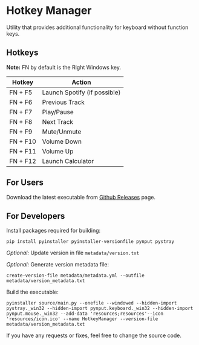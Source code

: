 # Hotkey Manager

Utility that provides additional functionality for keyboard without function keys.

## Hotkeys

**Note:** FN by default is the Right Windows key.

Hotkey | Action
--- | ---
FN + F5 | Launch Spotify (if possible)
FN + F6 | Previous Track
FN + F7 | Play/Pause
FN + F8 | Next Track
FN + F9 | Mute/Unmute
FN + F10 | Volume Down
FN + F11 | Volume Up
FN + F12 | Launch Calculator

## For Users

Download the latest executable from [Github Releases](https://github.com/gmikhail/HotkeyManager/releases) page.

## For Developers

Install packages required for building: 

`pip install pyinstaller pyinstaller-versionfile pynput pystray`

*Optional:* Update version in file `metadata/version.txt`

*Optional:* Generate version metadata file:

`create-version-file metadata/metadata.yml --outfile metadata/version_metadata.txt`

Build the executable:

`pyinstaller source/main.py --onefile --windowed --hidden-import pystray._win32 --hidden-import pynput.keyboard._win32 --hidden-import pynput.mouse._win32 --add-data 'resources;resources'--icon 'resources/icon.ico' --name HotkeyManager --version-file metadata/version_metadata.txt`

If you have any requests or fixes, feel free to change the source code.
